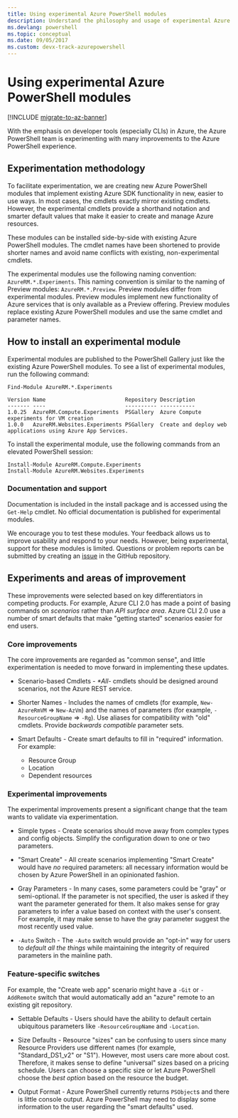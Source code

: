 ```yaml
---
title: Using experimental Azure PowerShell modules
description: Understand the philosophy and usage of experimental Azure PowerShell modules.
ms.devlang: powershell
ms.topic: conceptual
ms.date: 09/05/2017 
ms.custom: devx-track-azurepowershell
---
```

# Using experimental Azure PowerShell modules

[!INCLUDE [migrate-to-az-banner](../../includes/migrate-to-az-banner.md)]

With the emphasis on developer tools (especially CLIs) in Azure, the Azure PowerShell team is
experimenting with many improvements to the Azure PowerShell experience.

## Experimentation methodology

To facilitate experimentation, we are creating new Azure PowerShell modules that implement existing
Azure SDK functionality in new, easier to use ways. In most cases, the cmdlets exactly mirror
existing cmdlets. However, the experimental cmdlets provide a shorthand notation and smarter default
values that make it easier to create and manage Azure resources.

These modules can be installed side-by-side with existing Azure PowerShell modules. The cmdlet
names have been shortened to provide shorter names and avoid name conflicts with existing,
non-experimental cmdlets.

The experimental modules use the following naming convention: `AzureRM.*.Experiments`. This naming
convention is similar to the naming of Preview modules: `AzureRM.*.Preview`. Preview modules differ
from experimental modules. Preview modules implement new functionality of Azure services that is
only available as a Preview offering. Preview modules replace existing Azure PowerShell modules and
use the same cmdlet and parameter names.

## How to install an experimental module

Experimental modules are published to the PowerShell Gallery just like the existing Azure
PowerShell modules. To see a list of experimental modules, run the following command:

```powershell-interactive
Find-Module AzureRM.*.Experiments
```

```Output
Version Name                         Repository Description
------- ----                         ---------- -----------
1.0.25  AzureRM.Compute.Experiments  PSGallery  Azure Compute experiments for VM creation
1.0.0   AzureRM.Websites.Experiments PSGallery  Create and deploy web applications using Azure App Services.
```

To install the experimental module, use the following commands from an elevated PowerShell session:

```powershell-interactive
Install-Module AzureRM.Compute.Experiments
Install-Module AzureRM.Websites.Experiments
```

### Documentation and support

Documentation is included in the install package and is accessed using the `Get-Help` cmdlet. No
official documentation is published for experimental modules.

We encourage you to test these modules. Your feedback allows us to improve usability and respond to
your needs. However, being experimental, support for these modules is limited. Questions or problem
reports can be submitted by creating an [issue](https://github.com/Azure/azure-powershell/issues)
in the GitHub repository.

## Experiments and areas of improvement

These improvements were selected based on key differentiators in competing products. For example,
Azure CLI 2.0 has made a point of basing commands on _scenarios_ rather than _API surface area_.
Azure CLI 2.0 use a number of smart defaults that make "getting started" scenarios easier for end
users.

### Core improvements

The core improvements are regarded as "common sense", and little experimentation is needed to move
forward in implementing these updates.

- Scenario-based Cmdlets - <em>*All</em>- cmdlets should be designed around scenarios, not the Azure REST
  service.

- Shorter Names - Includes the names of cmdlets (for example, `New-AzureRmVM` => `New-AzVm`) and the
  names of parameters (for example, `-ResourceGroupName` => `-Rg`). Use aliases for compatibility with
  "old" cmdlets. Provide _backwards compatible_ parameter sets.

- Smart Defaults - Create smart defaults to fill in "required" information. For example:
  - Resource Group
  - Location
  - Dependent resources

### Experimental improvements

The experimental improvements present a significant change that the team wants to validate via
experimentation.

- Simple types - Create scenarios should move away from complex types and config objects. Simplify
  the configuration down to one or two parameters.

- "Smart Create" - All create scenarios implementing "Smart Create" would have _no_ required
  parameters: all necessary information would be chosen by Azure PowerShell in an opinionated
  fashion.

- Gray Parameters - In many cases, some parameters could be "gray" or semi-optional. If the
  parameter is not specified, the user is asked if they want the parameter generated for them. It
  also makes sense for gray parameters to infer a value based on context with the user's consent.
  For example, it may make sense to have the gray parameter suggest the most recently used value.

- `-Auto` Switch - The `-Auto` switch would provide an "opt-in" way for users to _default all the
  things_ while maintaining the integrity of required parameters in the mainline path.

### Feature-specific switches

For example, the "Create web app" scenario might have a `-Git` or `-AddRemote` switch that would
automatically add an "azure" remote to an existing git repository.

- Settable Defaults - Users should have the ability to default certain ubiquitous parameters like
  `-ResourceGroupName` and `-Location`.

- Size Defaults - Resource "sizes" can be confusing to users since many Resource Providers use
  different names (for example, "Standard\_DS1\_v2" or "S1"). However, most users care more about
  cost. Therefore, it makes sense to define "universal" sizes based on a pricing schedule. Users
  can choose a specific size or let Azure PowerShell choose the _best option_ based on the resource
  the budget.

- Output Format - Azure PowerShell currently returns `PSObject`s and there is little console
  output. Azure PowerShell may need to display some information to the user regarding the "smart
  defaults" used.
